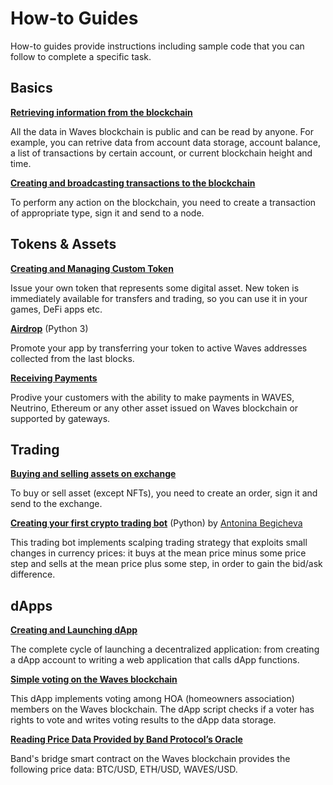 # How-to Guides

How-to guides provide instructions including sample code that you can follow to complete a specific task.

## Basics

[**Retrieving information from the blockchain**](/en/building-apps/how-to/basic/retrieve)

All the data in Waves blockchain is public and can be read by anyone. For example, you can retrive data from account data storage, account balance, a list of transactions by certain account, or current blockchain height and time.

[**Creating and broadcasting transactions to the blockchain**](/en/building-apps/how-to/basic/transaction)

To perform any action on the blockchain, you need to create a transaction of appropriate type, sign it and send to a node.

## Tokens & Assets

[**Creating and Managing Custom Token**](/en/building-apps/how-to/assets/issue)

Issue your own token that represents some digital asset. New token is immediately available for transfers and trading, so you can use it in your games, DeFi apps etc.

[**Airdrop**](/en/building-apps/how-to/assets/airdrop) (Python 3)

Promote your app by transferring your token to active Waves addresses collected from the last blocks.

[**Receiving Payments**](/en/building-apps/how-to/assets/payment)

Prodive your customers with the ability to make payments in WAVES, Neutrino, Ethereum or any other asset issued on Waves blockchain or supported by gateways.

## Trading

[**Buying and selling assets on exchange**](/en/building-apps/how-to/basic/trading)

To buy or sell asset (except NFTs), you need to create an order, sign it and send to the exchange.

[**Creating your first crypto trading bot**](/en/building-apps/waves-api-and-sdk/examples/trading-bot) (Python) by [Antonina Begicheva](https://github.com/gingerabsurdity)

This trading bot implements scalping trading strategy that exploits small changes in currency prices: it buys at the mean price minus some price step and sells at the mean price plus some step, in order to gain the bid/ask difference.

## dApps

[**Creating and Launching dApp**](/en/building-apps/smart-contracts/writing-dapps)

The complete cycle of launching a decentralized application: from creating a dApp account to writing a web application that calls dApp functions.

[**Simple voting on the Waves blockchain**](/en/building-apps/smart-contracts/simple-voting-on-the-waves-blockchain)

This dApp implements voting among HOA (homeowners association) members on the Waves blockchain. The dApp script checks if a voter has rights to vote and writes voting results to the dApp data storage.

[**Reading Price Data Provided by Band Protocol’s Oracle**](/en/building-apps/how-to/dapp/band-price-oracle)

Band's bridge smart contract on the Waves blockchain provides the following price data: BTC/USD, ETH/USD, WAVES/USD.

